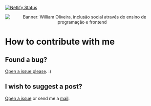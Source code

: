 [![Netlify Status](https://api.netlify.com/api/v1/badges/95235766-d424-4013-9c35-b601b4b8432a/deploy-status)](https://app.netlify.com/sites/sleepy-keller-922c66/deploys)

<p align="center">
   <img src="./src/images/social-share.png" alt="Banner: William Oliveira, inclusão social através do ensino de programação e frontend">
</p>

# How to contribute with me

## Found a bug?

[Open a issue please](https://github.com/woliveiras/woliveiras.github.io/issues). :)

## I wish to suggest a post?

[Open a issue](https://github.com/woliveiras/woliveiras.github.io/issues) or send me a [mail](w.oliveira542@gmail.com).
